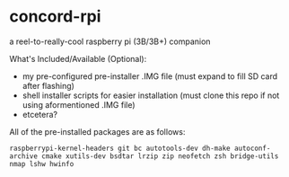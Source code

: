 # concord-rpi
a reel-to-really-cool raspberry pi (3B/3B+) companion

What's Included/Available (Optional):
- my pre-configured pre-installer .IMG file (must expand to fill SD card after flashing)
- shell installer scripts for easier installation (must clone this repo if not using aformentioned .IMG file)
- etcetera?

All of the pre-installed packages are as follows:

	raspberrypi-kernel-headers git bc autotools-dev dh-make autoconf-archive cmake xutils-dev bsdtar lrzip zip neofetch zsh bridge-utils nmap lshw hwinfo
